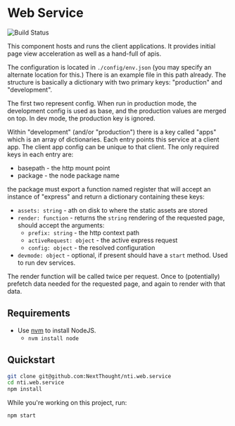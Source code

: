 # Web Service

![Build Status](https://github.com/NextThought/nti.web.service/workflows/Project%20Health/badge.svg)

This component hosts and runs the client applications. It provides initial page view acceleration as well as a hand-full of apis.

The configuration is located in `./config/env.json` (you may specify an alternate location for this.) There is an example file in this path already. The structure is basically a dictionary with two primary keys: "production" and "development".

The first two represent config. When run in production mode, the development config is used as base, and the production values are merged on top. In dev mode, the production key is ignored.

Within "development" (and/or "production") there is a key called "apps" which is an array of dictionaries. Each entry points this service at a client app. The client app config can be unique to that client.  The only required keys in each entry are:

* basepath  - the http mount point
* package - the node package name

the package must export a function named register that will accept an instance of "express" and return a dictionary containing these keys:

* `assets: string` - ath on disk to where the static assets are stored
* `render: function` - returns the `string` rendering of the requested page, should accept the arguments:
  * `prefix: string` - the http context path
  * `activeRequest: object` - the active express request
  * `config: object` - the resolved configuration
* `devmode: object` - optional, if present should have a `start` method. Used to run dev services.

The render function will be called twice per request. Once to (potentially) prefetch data needed for the requested page, and again to render with that data.

## Requirements

* Use [nvm](https://github.com/nvm-sh/nvm) to install NodeJS.
  * `nvm install node`
  
## Quickstart

```bash
git clone git@github.com:NextThought/nti.web.service
cd nti.web.service
npm install
```

While you're working on this project, run:

```bash
npm start
```

